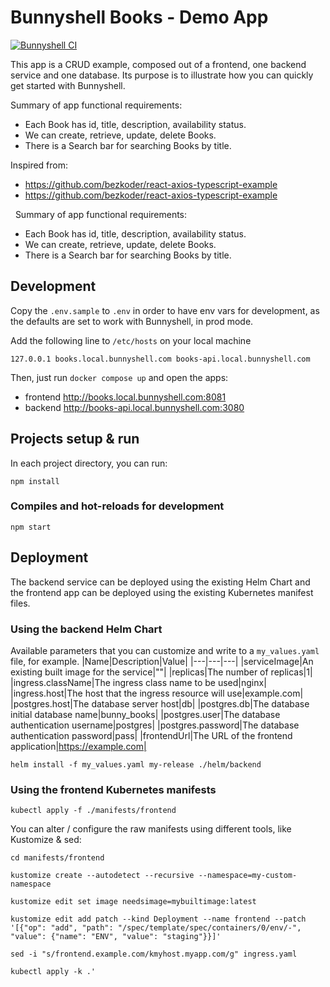 # Bunnyshell Books - Demo App

[![Bunnyshell CI](https://github.com/aris-bunnyshell/demo-books/actions/workflows/bns_ci.yml/badge.svg?branch=master)](https://github.com/aris-bunnyshell/demo-books/actions/workflows/bns_ci.yml)

This app is a CRUD example, composed out of a frontend, one backend service and one database.
Its purpose is to illustrate how you can quickly get started with Bunnyshell.

Summary of app functional requirements:
- Each Book has id, title, description, availability status.
- We can create, retrieve, update, delete Books.
- There is a Search bar for searching Books by title.

Inspired from:
- https://github.com/bezkoder/react-axios-typescript-example
- https://github.com/bezkoder/react-axios-typescript-example

&nbsp;
Summary of app functional requirements:
- Each Book has id, title, description, availability status.
- We can create, retrieve, update, delete Books.
- There is a Search bar for searching Books by title.


## Development
Copy the `.env.sample` to `.env` in order to have env vars for development, as the defaults are set to work with Bunnyshell, in prod mode.

Add the following line to `/etc/hosts` on your local machine

```
127.0.0.1 books.local.bunnyshell.com books-api.local.bunnyshell.com
```

Then, just run `docker compose up` and open the apps:
- frontend http://books.local.bunnyshell.com:8081
- backend http://books-api.local.bunnyshell.com:3080

## Projects setup & run

In each project directory, you can run:

```
npm install
```

### Compiles and hot-reloads for development

```
npm start
```

## Deployment
The backend service can be deployed using the existing Helm Chart and the frontend app can be deployed using the existing Kubernetes manifest files.

### Using the backend Helm Chart
Available parameters that you can customize and write to a `my_values.yaml` file, for example.
|Name|Description|Value|
|---|---|---|
|serviceImage|An existing built image for the service|""|
|replicas|The number of replicas|1|
|ingress.className|The ingress class name to be used|nginx|
|ingress.host|The host that the ingress resource will use|example.com|
|postgres.host|The database server host|db| 
|postgres.db|The database initial database name|bunny_books|
|postgres.user|The database authentication username|postgres|
|postgres.password|The database authentication password|pass|
|frontendUrl|The URL of the frontend application|https://example.com|

```
helm install -f my_values.yaml my-release ./helm/backend
```

### Using the frontend Kubernetes manifests
```
kubectl apply -f ./manifests/frontend
```
You can alter / configure the raw manifests using different tools, like Kustomize & sed:
```
cd manifests/frontend

kustomize create --autodetect --recursive --namespace=my-custom-namespace

kustomize edit set image needsimage=mybuiltimage:latest

kustomize edit add patch --kind Deployment --name frontend --patch '[{"op": "add", "path": "/spec/template/spec/containers/0/env/-", "value": {"name": "ENV", "value": "staging"}}]'

sed -i "s/frontend.example.com/kmyhost.myapp.com/g" ingress.yaml

kubectl apply -k .'
```
